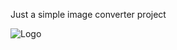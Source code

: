 Just a simple image converter project

![Logo](https://github.com/viniciusehonda/simple-image-convert/resources/logo.png)